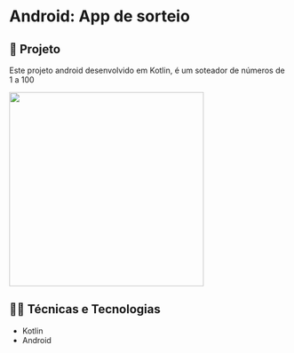 ﻿# Android: App de sorteio 

## 📱 Projeto


Este projeto android desenvolvido em Kotlin, é um soteador de números de 1 a 100


<img src="https://imgur.com/9ftgPdP" width="350"/>

## 🧑‍💻 Técnicas e Tecnologias

- Kotlin 
- Android 


